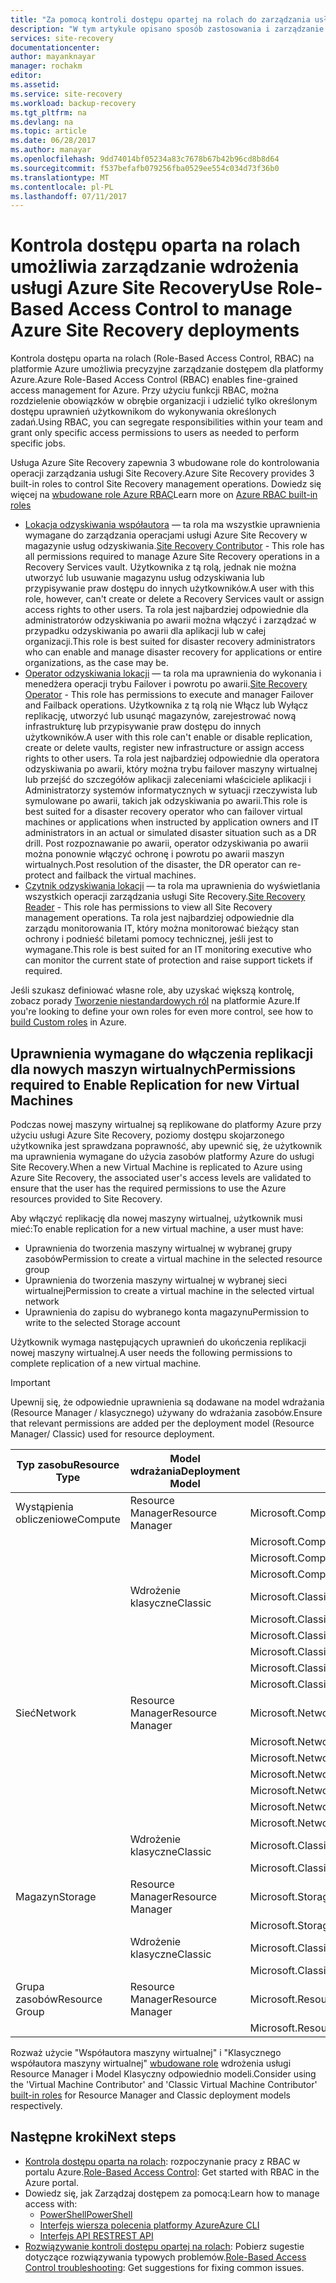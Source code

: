 ```yaml
---
title: "Za pomocą kontroli dostępu opartej na rolach do zarządzania usługi Azure Site Recovery | Dokumentacja firmy Microsoft"
description: "W tym artykule opisano sposób zastosowania i zarządzanie wdrożeniami usługi Azure Site Recovery przy użyciu kontroli dostępu opartej na rolach (RBAC)"
services: site-recovery
documentationcenter: 
author: mayanknayar
manager: rochakm
editor: 
ms.assetid: 
ms.service: site-recovery
ms.workload: backup-recovery
ms.tgt_pltfrm: na
ms.devlang: na
ms.topic: article
ms.date: 06/28/2017
ms.author: manayar
ms.openlocfilehash: 9dd74014bf05234a83c7678b67b42b96cd8b8d64
ms.sourcegitcommit: f537befafb079256fba0529ee554c034d73f36b0
ms.translationtype: MT
ms.contentlocale: pl-PL
ms.lasthandoff: 07/11/2017
---
```

# <a name="use-role-based-access-control-to-manage-azure-site-recovery-deployments"></a><span data-ttu-id="df8bb-103">Kontrola dostępu oparta na rolach umożliwia zarządzanie wdrożenia usługi Azure Site Recovery</span><span class="sxs-lookup"><span data-stu-id="df8bb-103">Use Role-Based Access Control to manage Azure Site Recovery deployments</span></span>

<span data-ttu-id="df8bb-104">Kontrola dostępu oparta na rolach (Role-Based Access Control, RBAC) na platformie Azure umożliwia precyzyjne zarządzanie dostępem dla platformy Azure.</span><span class="sxs-lookup"><span data-stu-id="df8bb-104">Azure Role-Based Access Control (RBAC) enables fine-grained access management for Azure.</span></span> <span data-ttu-id="df8bb-105">Przy użyciu funkcji RBAC, można rozdzielenie obowiązków w obrębie organizacji i udzielić tylko określonym dostępu uprawnień użytkownikom do wykonywania określonych zadań.</span><span class="sxs-lookup"><span data-stu-id="df8bb-105">Using RBAC, you can segregate responsibilities within your team and grant only specific access permissions to users as needed to perform specific jobs.</span></span>

<span data-ttu-id="df8bb-106">Usługa Azure Site Recovery zapewnia 3 wbudowane role do kontrolowania operacji zarządzania usługi Site Recovery.</span><span class="sxs-lookup"><span data-stu-id="df8bb-106">Azure Site Recovery provides 3 built-in roles to control Site Recovery management operations.</span></span> <span data-ttu-id="df8bb-107">Dowiedz się więcej na [wbudowane role Azure RBAC](../active-directory/role-based-access-built-in-roles.md)</span><span class="sxs-lookup"><span data-stu-id="df8bb-107">Learn more on [Azure RBAC built-in roles](../active-directory/role-based-access-built-in-roles.md)</span></span>

* <span data-ttu-id="df8bb-108">[Lokacja odzyskiwania współautora](../active-directory/role-based-access-built-in-roles.md#site-recovery-contributor) — ta rola ma wszystkie uprawnienia wymagane do zarządzania operacjami usługi Azure Site Recovery w magazynie usług odzyskiwania.</span><span class="sxs-lookup"><span data-stu-id="df8bb-108">[Site Recovery Contributor](../active-directory/role-based-access-built-in-roles.md#site-recovery-contributor) - This role has all permissions required to manage Azure Site Recovery operations in a Recovery Services vault.</span></span> <span data-ttu-id="df8bb-109">Użytkownika z tą rolą, jednak nie można utworzyć lub usuwanie magazynu usług odzyskiwania lub przypisywanie praw dostępu do innych użytkowników.</span><span class="sxs-lookup"><span data-stu-id="df8bb-109">A user with this role, however, can't create or delete a Recovery Services vault or assign access rights to other users.</span></span> <span data-ttu-id="df8bb-110">Ta rola jest najbardziej odpowiednie dla administratorów odzyskiwania po awarii można włączyć i zarządzać w przypadku odzyskiwania po awarii dla aplikacji lub w całej organizacji.</span><span class="sxs-lookup"><span data-stu-id="df8bb-110">This role is best suited for disaster recovery administrators who can enable and manage disaster recovery for applications or entire organizations, as the case may be.</span></span>
* <span data-ttu-id="df8bb-111">[Operator odzyskiwania lokacji](../active-directory/role-based-access-built-in-roles.md#site-recovery-operator) — ta rola ma uprawnienia do wykonania i menedżera operacji trybu Failover i powrotu po awarii.</span><span class="sxs-lookup"><span data-stu-id="df8bb-111">[Site Recovery Operator](../active-directory/role-based-access-built-in-roles.md#site-recovery-operator) - This role has permissions to execute and manager Failover and Failback operations.</span></span> <span data-ttu-id="df8bb-112">Użytkownika z tą rolą nie Włącz lub Wyłącz replikację, utworzyć lub usunąć magazynów, zarejestrować nową infrastrukturę lub przypisywanie praw dostępu do innych użytkowników.</span><span class="sxs-lookup"><span data-stu-id="df8bb-112">A user with this role can't enable or disable replication, create or delete vaults, register new infrastructure or assign access rights to other users.</span></span> <span data-ttu-id="df8bb-113">Ta rola jest najbardziej odpowiednie dla operatora odzyskiwania po awarii, który można trybu failover maszyny wirtualnej lub przejść do szczegółów aplikacji zaleceniami właściciele aplikacji i Administratorzy systemów informatycznych w sytuacji rzeczywista lub symulowane po awarii, takich jak odzyskiwania po awarii.</span><span class="sxs-lookup"><span data-stu-id="df8bb-113">This role is best suited for a disaster recovery operator who can failover virtual machines or applications when instructed by application owners and IT administrators in an actual or simulated disaster situation such as a DR drill.</span></span> <span data-ttu-id="df8bb-114">Post rozpoznawanie po awarii, operator odzyskiwania po awarii można ponownie włączyć ochronę i powrotu po awarii maszyn wirtualnych.</span><span class="sxs-lookup"><span data-stu-id="df8bb-114">Post resolution of the disaster, the DR operator can re-protect and failback the virtual machines.</span></span>
* <span data-ttu-id="df8bb-115">[Czytnik odzyskiwania lokacji](../active-directory/role-based-access-built-in-roles.md#site-recovery-reader) — ta rola ma uprawnienia do wyświetlania wszystkich operacji zarządzania usługi Site Recovery.</span><span class="sxs-lookup"><span data-stu-id="df8bb-115">[Site Recovery Reader](../active-directory/role-based-access-built-in-roles.md#site-recovery-reader) - This role has permissions to view all Site Recovery management operations.</span></span> <span data-ttu-id="df8bb-116">Ta rola jest najbardziej odpowiednie dla zarządu monitorowania IT, który można monitorować bieżący stan ochrony i podnieść biletami pomocy technicznej, jeśli jest to wymagane.</span><span class="sxs-lookup"><span data-stu-id="df8bb-116">This role is best suited for an IT monitoring executive who can monitor the current state of protection and raise support tickets if required.</span></span>

<span data-ttu-id="df8bb-117">Jeśli szukasz definiować własne role, aby uzyskać większą kontrolę, zobacz porady [Tworzenie niestandardowych ról](../active-directory/role-based-access-control-custom-roles.md) na platformie Azure.</span><span class="sxs-lookup"><span data-stu-id="df8bb-117">If you're looking to define your own roles for even more control, see how to [build Custom roles](../active-directory/role-based-access-control-custom-roles.md) in Azure.</span></span>

## <a name="permissions-required-to-enable-replication-for-new-virtual-machines"></a><span data-ttu-id="df8bb-118">Uprawnienia wymagane do włączenia replikacji dla nowych maszyn wirtualnych</span><span class="sxs-lookup"><span data-stu-id="df8bb-118">Permissions required to Enable Replication for new Virtual Machines</span></span>
<span data-ttu-id="df8bb-119">Podczas nowej maszyny wirtualnej są replikowane do platformy Azure przy użyciu usługi Azure Site Recovery, poziomy dostępu skojarzonego użytkownika jest sprawdzana poprawność, aby upewnić się, że użytkownik ma uprawnienia wymagane do użycia zasobów platformy Azure do usługi Site Recovery.</span><span class="sxs-lookup"><span data-stu-id="df8bb-119">When a new Virtual Machine is replicated to Azure using Azure Site Recovery, the associated user's access levels are validated to ensure that the user has the required permissions to use the Azure resources provided to Site Recovery.</span></span>

<span data-ttu-id="df8bb-120">Aby włączyć replikację dla nowej maszyny wirtualnej, użytkownik musi mieć:</span><span class="sxs-lookup"><span data-stu-id="df8bb-120">To enable replication for a new virtual machine, a user must have:</span></span>
* <span data-ttu-id="df8bb-121">Uprawnienia do tworzenia maszyny wirtualnej w wybranej grupy zasobów</span><span class="sxs-lookup"><span data-stu-id="df8bb-121">Permission to create a virtual machine in the selected resource group</span></span>
* <span data-ttu-id="df8bb-122">Uprawnienia do tworzenia maszyny wirtualnej w wybranej sieci wirtualnej</span><span class="sxs-lookup"><span data-stu-id="df8bb-122">Permission to create a virtual machine in the selected virtual network</span></span>
* <span data-ttu-id="df8bb-123">Uprawnienia do zapisu do wybranego konta magazynu</span><span class="sxs-lookup"><span data-stu-id="df8bb-123">Permission to write to the selected Storage account</span></span>

<span data-ttu-id="df8bb-124">Użytkownik wymaga następujących uprawnień do ukończenia replikacji nowej maszyny wirtualnej.</span><span class="sxs-lookup"><span data-stu-id="df8bb-124">A user needs the following permissions to complete replication of a new virtual machine.</span></span>

> [!IMPORTANT]
><span data-ttu-id="df8bb-125">Upewnij się, że odpowiednie uprawnienia są dodawane na model wdrażania (Resource Manager / klasycznego) używany do wdrażania zasobów.</span><span class="sxs-lookup"><span data-stu-id="df8bb-125">Ensure that relevant permissions are added per the deployment model (Resource Manager/ Classic) used for resource deployment.</span></span>

| <span data-ttu-id="df8bb-126">**Typ zasobu**</span><span class="sxs-lookup"><span data-stu-id="df8bb-126">**Resource Type**</span></span> | <span data-ttu-id="df8bb-127">**Model wdrażania**</span><span class="sxs-lookup"><span data-stu-id="df8bb-127">**Deployment Model**</span></span> | <span data-ttu-id="df8bb-128">**Uprawnienia**</span><span class="sxs-lookup"><span data-stu-id="df8bb-128">**Permission**</span></span> |
| --- | --- | --- |
| <span data-ttu-id="df8bb-129">Wystąpienia obliczeniowe</span><span class="sxs-lookup"><span data-stu-id="df8bb-129">Compute</span></span> | <span data-ttu-id="df8bb-130">Resource Manager</span><span class="sxs-lookup"><span data-stu-id="df8bb-130">Resource Manager</span></span> | <span data-ttu-id="df8bb-131">Microsoft.Compute/availabilitySets/read</span><span class="sxs-lookup"><span data-stu-id="df8bb-131">Microsoft.Compute/availabilitySets/read</span></span> |
|  |  | <span data-ttu-id="df8bb-132">Microsoft.Compute/virtualMachines/read</span><span class="sxs-lookup"><span data-stu-id="df8bb-132">Microsoft.Compute/virtualMachines/read</span></span> |
|  |  | <span data-ttu-id="df8bb-133">Microsoft.Compute/virtualMachines/write</span><span class="sxs-lookup"><span data-stu-id="df8bb-133">Microsoft.Compute/virtualMachines/write</span></span> |
|  |  | <span data-ttu-id="df8bb-134">Microsoft.Compute/virtualMachines/delete</span><span class="sxs-lookup"><span data-stu-id="df8bb-134">Microsoft.Compute/virtualMachines/delete</span></span> |
|  | <span data-ttu-id="df8bb-135">Wdrożenie klasyczne</span><span class="sxs-lookup"><span data-stu-id="df8bb-135">Classic</span></span> | <span data-ttu-id="df8bb-136">Microsoft.ClassicCompute/domainNames/read</span><span class="sxs-lookup"><span data-stu-id="df8bb-136">Microsoft.ClassicCompute/domainNames/read</span></span> |
|  |  | <span data-ttu-id="df8bb-137">Microsoft.ClassicCompute/domainNames/write</span><span class="sxs-lookup"><span data-stu-id="df8bb-137">Microsoft.ClassicCompute/domainNames/write</span></span> |
|  |  | <span data-ttu-id="df8bb-138">Microsoft.ClassicCompute/domainNames/delete</span><span class="sxs-lookup"><span data-stu-id="df8bb-138">Microsoft.ClassicCompute/domainNames/delete</span></span> |
|  |  | <span data-ttu-id="df8bb-139">Microsoft.ClassicCompute/virtualMachines/read</span><span class="sxs-lookup"><span data-stu-id="df8bb-139">Microsoft.ClassicCompute/virtualMachines/read</span></span> |
|  |  | <span data-ttu-id="df8bb-140">Microsoft.ClassicCompute/virtualMachines/write</span><span class="sxs-lookup"><span data-stu-id="df8bb-140">Microsoft.ClassicCompute/virtualMachines/write</span></span> |
|  |  | <span data-ttu-id="df8bb-141">Microsoft.ClassicCompute/virtualMachines/delete</span><span class="sxs-lookup"><span data-stu-id="df8bb-141">Microsoft.ClassicCompute/virtualMachines/delete</span></span> |
| <span data-ttu-id="df8bb-142">Sieć</span><span class="sxs-lookup"><span data-stu-id="df8bb-142">Network</span></span> | <span data-ttu-id="df8bb-143">Resource Manager</span><span class="sxs-lookup"><span data-stu-id="df8bb-143">Resource Manager</span></span> | <span data-ttu-id="df8bb-144">Microsoft.Network/networkInterfaces/read</span><span class="sxs-lookup"><span data-stu-id="df8bb-144">Microsoft.Network/networkInterfaces/read</span></span> |
|  |  | <span data-ttu-id="df8bb-145">Microsoft.Network/networkInterfaces/write</span><span class="sxs-lookup"><span data-stu-id="df8bb-145">Microsoft.Network/networkInterfaces/write</span></span> |
|  |  | <span data-ttu-id="df8bb-146">Microsoft.Network/networkInterfaces/delete</span><span class="sxs-lookup"><span data-stu-id="df8bb-146">Microsoft.Network/networkInterfaces/delete</span></span> |
|  |  | <span data-ttu-id="df8bb-147">Microsoft.Network/networkInterfaces/join/action</span><span class="sxs-lookup"><span data-stu-id="df8bb-147">Microsoft.Network/networkInterfaces/join/action</span></span> |
|  |  | <span data-ttu-id="df8bb-148">Microsoft.Network/virtualNetworks/read</span><span class="sxs-lookup"><span data-stu-id="df8bb-148">Microsoft.Network/virtualNetworks/read</span></span> |
|  |  | <span data-ttu-id="df8bb-149">Microsoft.Network/virtualNetworks/subnets/read</span><span class="sxs-lookup"><span data-stu-id="df8bb-149">Microsoft.Network/virtualNetworks/subnets/read</span></span> |
|  |  | <span data-ttu-id="df8bb-150">Microsoft.Network/virtualNetworks/subnets/join/action</span><span class="sxs-lookup"><span data-stu-id="df8bb-150">Microsoft.Network/virtualNetworks/subnets/join/action</span></span> |
|  | <span data-ttu-id="df8bb-151">Wdrożenie klasyczne</span><span class="sxs-lookup"><span data-stu-id="df8bb-151">Classic</span></span> | <span data-ttu-id="df8bb-152">Microsoft.ClassicNetwork/virtualNetworks/read</span><span class="sxs-lookup"><span data-stu-id="df8bb-152">Microsoft.ClassicNetwork/virtualNetworks/read</span></span> |
|  |  | <span data-ttu-id="df8bb-153">Microsoft.ClassicNetwork/virtualNetworks/join/action</span><span class="sxs-lookup"><span data-stu-id="df8bb-153">Microsoft.ClassicNetwork/virtualNetworks/join/action</span></span> |
| <span data-ttu-id="df8bb-154">Magazyn</span><span class="sxs-lookup"><span data-stu-id="df8bb-154">Storage</span></span> | <span data-ttu-id="df8bb-155">Resource Manager</span><span class="sxs-lookup"><span data-stu-id="df8bb-155">Resource Manager</span></span> | <span data-ttu-id="df8bb-156">Microsoft.Storage/storageAccounts/read</span><span class="sxs-lookup"><span data-stu-id="df8bb-156">Microsoft.Storage/storageAccounts/read</span></span> |
|  |  | <span data-ttu-id="df8bb-157">Microsoft.Storage/storageAccounts/listkeys/action</span><span class="sxs-lookup"><span data-stu-id="df8bb-157">Microsoft.Storage/storageAccounts/listkeys/action</span></span> |
|  | <span data-ttu-id="df8bb-158">Wdrożenie klasyczne</span><span class="sxs-lookup"><span data-stu-id="df8bb-158">Classic</span></span> | <span data-ttu-id="df8bb-159">Microsoft.ClassicStorage/storageAccounts/read</span><span class="sxs-lookup"><span data-stu-id="df8bb-159">Microsoft.ClassicStorage/storageAccounts/read</span></span> |
|  |  | <span data-ttu-id="df8bb-160">Microsoft.ClassicStorage/storageAccounts/listKeys/action</span><span class="sxs-lookup"><span data-stu-id="df8bb-160">Microsoft.ClassicStorage/storageAccounts/listKeys/action</span></span> |
| <span data-ttu-id="df8bb-161">Grupa zasobów</span><span class="sxs-lookup"><span data-stu-id="df8bb-161">Resource Group</span></span> | <span data-ttu-id="df8bb-162">Resource Manager</span><span class="sxs-lookup"><span data-stu-id="df8bb-162">Resource Manager</span></span> | <span data-ttu-id="df8bb-163">Microsoft.Resources/deployments/*</span><span class="sxs-lookup"><span data-stu-id="df8bb-163">Microsoft.Resources/deployments/*</span></span> |
|  |  | <span data-ttu-id="df8bb-164">Microsoft.Resources/subscriptions/resourceGroups/read</span><span class="sxs-lookup"><span data-stu-id="df8bb-164">Microsoft.Resources/subscriptions/resourceGroups/read</span></span> |

<span data-ttu-id="df8bb-165">Rozważ użycie "Współautora maszyny wirtualnej" i "Klasycznego współautora maszyny wirtualnej" [wbudowane role](../active-directory/role-based-access-built-in-roles.md) wdrożenia usługi Resource Manager i Model Klasyczny odpowiednio modeli.</span><span class="sxs-lookup"><span data-stu-id="df8bb-165">Consider using the 'Virtual Machine Contributor' and 'Classic Virtual Machine Contributor' [built-in roles](../active-directory/role-based-access-built-in-roles.md) for Resource Manager and Classic deployment models respectively.</span></span>

## <a name="next-steps"></a><span data-ttu-id="df8bb-166">Następne kroki</span><span class="sxs-lookup"><span data-stu-id="df8bb-166">Next steps</span></span>
* <span data-ttu-id="df8bb-167">[Kontrola dostępu oparta na rolach](../active-directory/role-based-access-control-configure.md): rozpoczynanie pracy z RBAC w portalu Azure.</span><span class="sxs-lookup"><span data-stu-id="df8bb-167">[Role-Based Access Control](../active-directory/role-based-access-control-configure.md): Get started with RBAC in the Azure portal.</span></span>
* <span data-ttu-id="df8bb-168">Dowiedz się, jak Zarządzaj dostępem za pomocą:</span><span class="sxs-lookup"><span data-stu-id="df8bb-168">Learn how to manage access with:</span></span>
  * [<span data-ttu-id="df8bb-169">PowerShell</span><span class="sxs-lookup"><span data-stu-id="df8bb-169">PowerShell</span></span>](../active-directory/role-based-access-control-manage-access-powershell.md)
  * [<span data-ttu-id="df8bb-170">Interfejs wiersza polecenia platformy Azure</span><span class="sxs-lookup"><span data-stu-id="df8bb-170">Azure CLI</span></span>](../active-directory/role-based-access-control-manage-access-azure-cli.md)
  * [<span data-ttu-id="df8bb-171">Interfejs API REST</span><span class="sxs-lookup"><span data-stu-id="df8bb-171">REST API</span></span>](../active-directory/role-based-access-control-manage-access-rest.md)
* <span data-ttu-id="df8bb-172">[Rozwiązywanie kontroli dostępu opartej na rolach](../active-directory/role-based-access-control-troubleshooting.md): Pobierz sugestie dotyczące rozwiązywania typowych problemów.</span><span class="sxs-lookup"><span data-stu-id="df8bb-172">[Role-Based Access Control troubleshooting](../active-directory/role-based-access-control-troubleshooting.md): Get suggestions for fixing common issues.</span></span>
